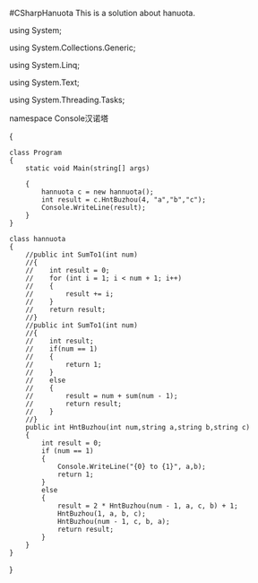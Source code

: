 #CSharpHanuota 
This is a solution about hanuota.




using System;

using System.Collections.Generic;

using System.Linq;

using System.Text;

using System.Threading.Tasks;


namespace Console汉诺塔

{

    class Program
    {
        static void Main(string[] args)
        
        {
            hannuota c = new hannuota();
            int result = c.HntBuzhou(4, "a","b","c");
            Console.WriteLine(result);
        }
    }

    class hannuota
    {
        //public int SumTo1(int num)
        //{
        //    int result = 0;
        //    for (int i = 1; i < num + 1; i++)
        //    {
        //        result += i;
        //    }
        //    return result;
        //}
        //public int SumTo1(int num)
        //{
        //    int result;
        //    if(num == 1)
        //    {
        //        return 1;
        //    }
        //    else
        //    {
        //        result = num + sum(num - 1);
        //        return result;
        //    }
        //}
        public int HntBuzhou(int num,string a,string b,string c)
        {
            int result = 0;
            if (num == 1)
            {
                Console.WriteLine("{0} to {1}", a,b);
                return 1;
            }
            else
            {
                result = 2 * HntBuzhou(num - 1, a, c, b) + 1;
                HntBuzhou(1, a, b, c);
                HntBuzhou(num - 1, c, b, a);
                return result;
            }
        }
    }
}
